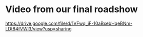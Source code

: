 # Video from our final roadshow

https://drive.google.com/file/d/1VFwq_iF-10aBxebHqeBNm-LDt84fVWl3/view?usp=sharing 